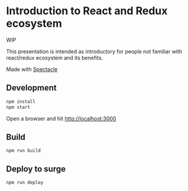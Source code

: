 # Introduction to React and Redux ecosystem

WIP

This presentation is intended as introductory for people not familiar with react/redux ecosystem and its benefits.

Made with [Spectacle](https://github.com/FormidableLabs/spectacle/)

## Development

```sh
npm install
npm start
```

Open a browser and hit [http://localhost:3000](http://localhost:3000)

## Build

`npm run build`

## Deploy to surge

`npm run deploy`
